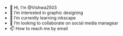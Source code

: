 - 👋 Hi, I’m @Vishwa2503
- 👀 I’m interested in graphic designing
- 🌱 I’m currently learning inkscape
- 💞️ I’m looking to collaborate on social media managear
- 📫 How to reach me by email
  

